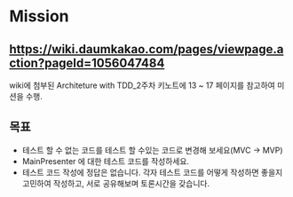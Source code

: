 # Mission
https://wiki.daumkakao.com/pages/viewpage.action?pageId=1056047484
--
wiki에 첨부된 Architeture with TDD_2주차 키노트에 13 ~ 17 페이지를 참고하여 미션을 수행.

## 목표
- 테스트 할 수 없는 코드를 테스트 할 수있는 코드로 변경해 보세요(MVC -> MVP)
- MainPresenter 에 대한 테스트 코드를 작성하세요.
- 테스트 코드 작성에 정답은 없습니다. 각자 테스트 코드를 어떻게 작성하면 좋을지 고민하여 작성하고, 서로 공유해보며 토론시간을 갖습니다.